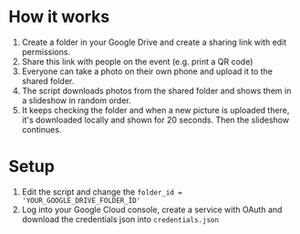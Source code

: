 # How it works

1. Create a folder in your Google Drive and create a sharing link with edit permissions.
2. Share this link with people on the event (e.g. print a QR code)
3. Everyone can take a photo on their own phone and upload it to the shared folder.
4. The script downloads photos from the shared folder and shows them in a slideshow in random order.
5. It keeps checking the folder and when a new picture is uploaded there, it's downloaded locally and shown for 20 seconds. Then the slideshow continues.

# Setup
1. Edit the script and change the `folder_id = 'YOUR_GOOGLE_DRIVE_FOLDER_ID'`
2. Log into your Google Cloud console, create a service with OAuth and download the credentials json into `credentials.json`
